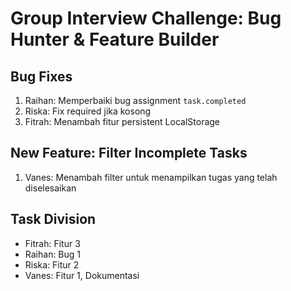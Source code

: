 # Group Interview Challenge: Bug Hunter & Feature Builder

## Bug Fixes
1. Raihan: Memperbaiki bug assignment `task.completed`
2. Riska: Fix required jika kosong
3. Fitrah: Menambah fitur persistent LocalStorage

## New Feature: Filter Incomplete Tasks
1. Vanes: Menambah filter untuk menampilkan tugas yang telah diselesaikan

## Task Division
- Fitrah: Fitur 3
- Raihan: Bug 1
- Riska: Fitur 2
- Vanes: Fitur 1, Dokumentasi


